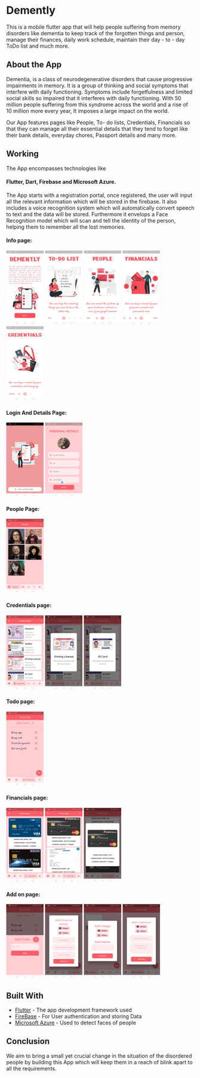 # Demently

This is a mobile flutter app that will help people suffering from memory disorders like dementia to keep track of the forgotten things and person, manage their finances, daily work schedule, maintain their day - to - day ToDo list and much more. 




## About the App
Dementia, is a class of  neurodegenerative disorders that cause progressive impairments in memory. It is a group of thinking and social symptoms that interfere with daily functioning. Symptoms include forgetfulness and limited social skills so impaired that it interferes with daily functioning. With 50 million people suffering from this syndrome across the world and a rise of 10 million more every year, It imposes a large impact on the world. 

Our App features pages like People, To- do lists, Credentials, Financials so that they can manage all their essential details that they tend to forget like their bank details, everyday chores, Passport details and many more. 


## Working

The App encompasses technologies like
#### Flutter, Dart, Firebase and Microsoft Azure. 
The App starts with a registration portal, once registered, the user will input all the relevant information which will be stored in the firebase. It also includes a voice recognition system which will automatically convert speech to text and the data will be stored. Furthermore it envelops a Face Recognition model which will scan and tell the identity of the person, helping them to remember all the lost memories.

#### Info page:

<img src="info1.jpeg"  height="200" width="100" margin="20" >

<img src="info2.jpeg"  height="200" width="100" >

<img src="info3.jpeg"  height="200" width="100" >

<img src="info4.jpeg"  height="200" width="100" margin="20" >

<img src="info5.jpeg"  height="200" width="100" >

<br>

#### Login And Details Page:

<img src="l1.jpeg"  height="200" width="100" >

<img src="l2.jpeg"  height="200" width="100" >

#### People Page:

<img src="people1.jpeg"  height="200" width="100" >


#### Credentials page:

<img src="Credentials1.jpeg"  height="200" width="100" >

<img src="Credentials2.jpeg"  height="200" width="100" >

<img src="Credentials3.jpeg"  height="200" width="100" >


#### Todo page:

<img src="todo.jpeg"  height="200" width="100" >

#### Financials page:

<img src="Financials1.jpeg"  height="200" width="100" margin="20" >

<img src="Financials2.jpeg"  height="200" width="100" >

<img src="Financials3.jpeg"  height="200" width="100" >
<br>

#### Add on page:

<img src="add1.jpeg"  height="200" width="100" margin="20" >

<img src="add2.jpeg"  height="200" width="100" >

<img src="add3.jpeg"  height="200" width="100" >

<img src="add4.jpeg"  height="200" width="100" >
<br>


## Built With


* [Flutter](https://flutter.dev/) - The app development framework used
* [FireBase](https://firebase.google.com/) - For User authentication and storing Data
* [Microsoft Azure](https://azure.microsoft.com/en-in/) - Used to detect faces of people


## Conclusion

We aim to bring a small yet crucial change in the situation of the disordered people by building this App which will keep them in a reach of blink apart to all the requirements.

